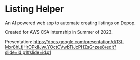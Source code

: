 # Listing Helper
An AI powered web app to automate creating listings on Depop.

Created for AWS CSA internship in Summer of 2023.

Presentation: https://docs.google.com/presentation/d/13l-Mxr8hLfjHrOPkIlJwuYOctCVwbTiJcPHZsGnzee8/edit?slide=id.p1#slide=id.p1

